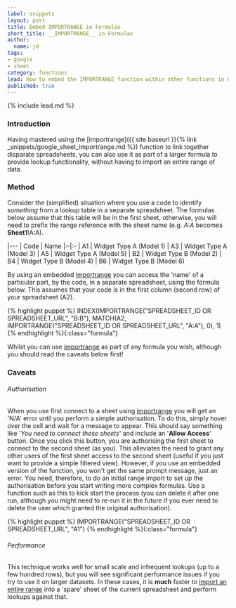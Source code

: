 ```yaml
---
label: snippets
layout: post
title: Embed IMPORTRANGE in Formulas
short_title: __IMPORTRANGE__ in Formulas
author:
  name: jd
tags:
- google
- sheet
category: functions
lead: How to embed the IMPORTRANGE function within other functions in Google Sheets.
published: true
---
```

{% include lead.md %}

### Introduction

Having mastered using the [importrange]({{ site.baseurl }}{% link _snippets/google_sheet_importrange.md %}) function to link together disparate spreadsheets, you can also use it as part of a larger formula to provide lookup functionality, without having to import an entire range of data.

### Method

Consider the (simplified) situation where you use a code to identify _something_ from a lookup table in a separate spreadsheet. The formulas below assume that this table will be in the first sheet, otherwise, you will need to prefix the range reference with the sheet name (e.g. _A:A_ becomes __Sheet1__!A:A).

|---
| Code | Name
|:-|:-
| A1 | Widget Type A (Model 1)
| A3 | Widget Type A (Model 3)
| A5 | Widget Type A (Model 5)
| B2 | Widget Type B (Model 2)
| B4 | Widget Type B (Model 4)
| B6 | Widget Type B (Model 6)

By using an embedded [importrange][1] you can access the 'name' of a particular part, by the code, in a separate spreadsheet, using the formula below. This assumes that your code is in the first column (second row) of your spreadsheet (A2).

{% highlight puppet %}
INDEX(IMPORTRANGE("SPREADSHEET_ID OR SPREADSHEET_URL", "B:B"), MATCH(A2, IMPORTRANGE("SPREADSHEET_ID OR SPREADSHEET_URL", "A:A"), 0), 1)
{% endhighlight %}{:class="formula"}

Whilst you can use [importrange][1] as part of any formula you wish, although you should read the caveats below first!

### Caveats

###### Authorisation

When you use first connect to a sheet using [importrange][1] you will get an 'N/A' error until you perform a simple authorisation. To do this, simply hover over the cell and wait for a message to appear. This should say something like '_You need to connect these sheets_' and include an '__Allow Access__' button. Once you click this button, you are authorising the first sheet to connect to the second sheet (as you). This alleviates the need to grant any other users of the first sheet access to the second sheet (useful if you just want to provide a simple filtered view). However, if you use an embedded version of the function, you won't get the same prompt message, just an error. You need, therefore, to do an initial range import to set up the authorisation before you start writing more complex formulas. Use a function such as this to kick start the process (you can delete it after one run, although you might need to re-run it in the future if you ever need to delete the user which granted the original authorisation).

{% highlight puppet %}
IMPORTRANGE("SPREADSHEET_ID OR SPREADSHEET_URL", "A1")
{% endhighlight %}{:class="formula"}

###### Performance

This technique works well for small scale and infrequent lookups (up to a few hundred rows), but you will see significant performance issues if you try to use it on larger datasets. In these cases, it is __much__ faster to [import an entire range][1] into a 'spare' sheet of the current spreadsheet and perform lookups against that.

[1]: https://support.google.com/docs/answer/3093340 "How to use the IMPORTRANGE function"